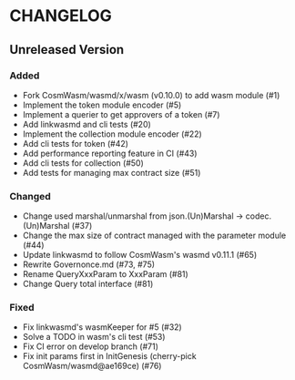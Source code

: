 # CHANGELOG

## Unreleased Version
### Added
- Fork CosmWasm/wasmd/x/wasm (v0.10.0) to add wasm module (#1)
- Implement the token module encoder (#5)
- Implement a querier to get approvers of a token (#7)
- Add linkwasmd and cli tests (#20)
- Implement the collection module encoder (#22)
- Add cli tests for token (#42)
- Add performance reporting feature in CI (#43)
- Add cli tests for collection (#50)
- Add tests for managing max contract size (#51)

### Changed
- Change used marshal/unmarshal from json.(Un)Marshal -> codec.(Un)Marshal (#37)
- Change the max size of contract managed with the parameter module (#44)
- Update linkwasmd to follow CosmWasm's wasmd v0.11.1 (#65)
- Rewrite Governonce.md (#73, #75)
- Rename QueryXxxParam to XxxParam (#81)
- Change Query total interface (#81)

### Fixed
- Fix linkwasmd's wasmKeeper for #5 (#32)
- Solve a TODO in wasm's cli test (#53)
- Fix CI error on develop branch (#71)
- Fix init params first in InitGenesis (cherry-pick CosmWasm/wasmd@ae169ce) (#76)
